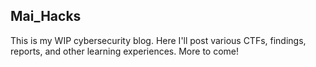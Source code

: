 
## Mai_Hacks

This is my WIP cybersecurity blog. Here I'll post various CTFs, findings, reports, and other learning experiences.
More to come!
